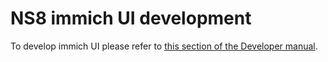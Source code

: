 # NS8 immich UI development

To develop immich UI please refer to [this section of the Developer manual](https://nethserver.github.io/ns8-core/ui/modules/#module-ui-development).
